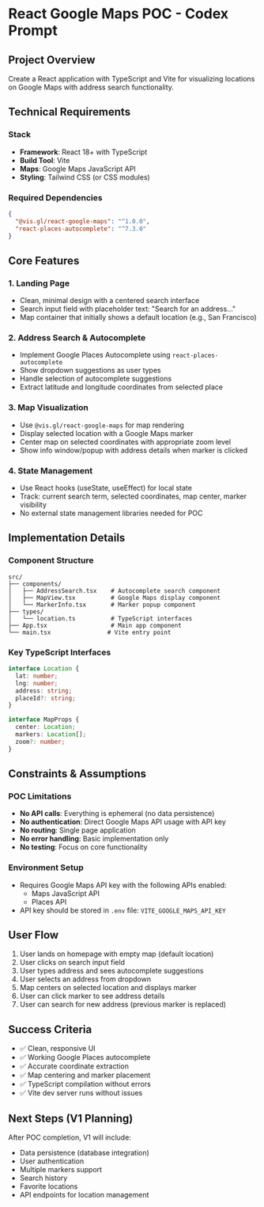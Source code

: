 # React Google Maps POC - Codex Prompt

## Project Overview

Create a React application with TypeScript and Vite for visualizing locations on Google Maps with address search functionality.

## Technical Requirements

### Stack

- **Framework**: React 18+ with TypeScript
- **Build Tool**: Vite
- **Maps**: Google Maps JavaScript API
- **Styling**: Tailwind CSS (or CSS modules)

### Required Dependencies

```json
{
  "@vis.gl/react-google-maps": "^1.0.0",
  "react-places-autocomplete": "^7.3.0"
}
```

## Core Features

### 1. Landing Page

- Clean, minimal design with a centered search interface
- Search input field with placeholder text: "Search for an address..."
- Map container that initially shows a default location (e.g., San Francisco)

### 2. Address Search & Autocomplete

- Implement Google Places Autocomplete using `react-places-autocomplete`
- Show dropdown suggestions as user types
- Handle selection of autocomplete suggestions
- Extract latitude and longitude coordinates from selected place

### 3. Map Visualization

- Use `@vis.gl/react-google-maps` for map rendering
- Display selected location with a Google Maps marker
- Center map on selected coordinates with appropriate zoom level
- Show info window/popup with address details when marker is clicked

### 4. State Management

- Use React hooks (useState, useEffect) for local state
- Track: current search term, selected coordinates, map center, marker visibility
- No external state management libraries needed for POC

## Implementation Details

### Component Structure

```
src/
├── components/
│   ├── AddressSearch.tsx    # Autocomplete search component
│   ├── MapView.tsx          # Google Maps display component
│   └── MarkerInfo.tsx       # Marker popup component
├── types/
│   └── location.ts          # TypeScript interfaces
├── App.tsx                  # Main app component
└── main.tsx                # Vite entry point
```

### Key TypeScript Interfaces

```typescript
interface Location {
  lat: number;
  lng: number;
  address: string;
  placeId?: string;
}

interface MapProps {
  center: Location;
  markers: Location[];
  zoom?: number;
}
```

## Constraints & Assumptions

### POC Limitations

- **No API calls**: Everything is ephemeral (no data persistence)
- **No authentication**: Direct Google Maps API usage with API key
- **No routing**: Single page application
- **No error handling**: Basic implementation only
- **No testing**: Focus on core functionality

### Environment Setup

- Requires Google Maps API key with the following APIs enabled:
  - Maps JavaScript API
  - Places API
- API key should be stored in `.env` file: `VITE_GOOGLE_MAPS_API_KEY`

## User Flow

1. User lands on homepage with empty map (default location)
2. User clicks on search input field
3. User types address and sees autocomplete suggestions
4. User selects an address from dropdown
5. Map centers on selected location and displays marker
6. User can click marker to see address details
7. User can search for new address (previous marker is replaced)

## Success Criteria

- ✅ Clean, responsive UI
- ✅ Working Google Places autocomplete
- ✅ Accurate coordinate extraction
- ✅ Map centering and marker placement
- ✅ TypeScript compilation without errors
- ✅ Vite dev server runs without issues

## Next Steps (V1 Planning)

After POC completion, V1 will include:

- Data persistence (database integration)
- User authentication
- Multiple markers support
- Search history
- Favorite locations
- API endpoints for location management
